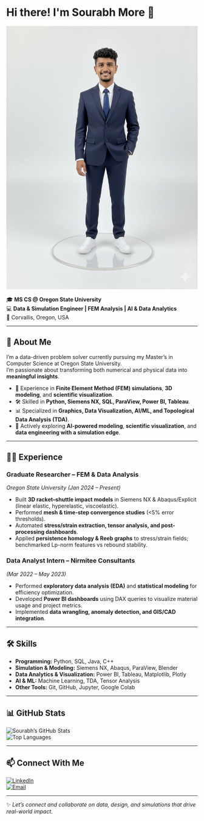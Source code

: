 # Hi there! I'm Sourabh More 👋  

![Profile Picture](./photo.jpeg) <!-- Replace "yourphoto.png" with your actual file name -->

🎓 **MS CS @ Oregon State University**  
💻 **Data & Simulation Engineer | FEM Analysis | AI & Data Analytics**  
📍 Corvallis, Oregon, USA  

---

## 🚀 About Me  
I’m a data-driven problem solver currently pursuing my Master’s in Computer Science at Oregon State University.  
I’m passionate about transforming both numerical and physical data into **meaningful insights**.  

- 🔬 Experience in **Finite Element Method (FEM) simulations**, **3D modeling**, and **scientific visualization**.  
- 🛠 Skilled in **Python, Siemens NX, SQL, ParaView, Power BI, Tableau**.  
- 📊 Specialized in **Graphics, Data Visualization, AI/ML, and Topological Data Analysis (TDA)**.  
- 🌱 Actively exploring **AI-powered modeling**, **scientific visualization**, and **data engineering with a simulation edge**.  

---

## 🧑‍💻 Experience  

### Graduate Researcher – FEM & Data Analysis  
*Oregon State University (Jan 2024 – Present)*  
- Built **3D racket–shuttle impact models** in Siemens NX & Abaqus/Explicit (linear elastic, hyperelastic, viscoelastic).  
- Performed **mesh & time-step convergence studies** (<5% error thresholds).  
- Automated **stress/strain extraction, tensor analysis, and post-processing dashboards**.  
- Applied **persistence homology & Reeb graphs** to stress/strain fields; benchmarked Lp-norm features vs rebound stability.  

### Data Analyst Intern – Nirmitee Consultants  
*(Mar 2022 – May 2023)*  
- Performed **exploratory data analysis (EDA)** and **statistical modeling** for efficiency optimization.  
- Developed **Power BI dashboards** using DAX queries to visualize material usage and project metrics.  
- Implemented **data wrangling, anomaly detection, and GIS/CAD integration**.  

---

## 🛠️ Skills  

- **Programming:** Python, SQL, Java, C++  
- **Simulation & Modeling:** Siemens NX, Abaqus, ParaView, Blender  
- **Data Analytics & Visualization:** Power BI, Tableau, Matplotlib, Plotly  
- **AI & ML:** Machine Learning, TDA, Tensor Analysis  
- **Other Tools:** Git, GitHub, Jupyter, Google Colab  

---

## 📊 GitHub Stats  

![Sourabh’s GitHub Stats](https://github-readme-stats.vercel.app/api?username=yourusername&show_icons=true&theme=tokyonight)  
![Top Languages](https://github-readme-stats.vercel.app/api/top-langs/?username=yourusername&layout=compact&theme=tokyonight)  

---

## 📫 Connect With Me  

[![LinkedIn](https://img.shields.io/badge/LinkedIn-blue?logo=linkedin&logoColor=white)](https://www.linkedin.com/in/sourabh-more-22a307264/)  
[![Email](https://img.shields.io/badge/Email-red?logo=gmail&logoColor=white)](mailto:youremail@gmail.com)  

---
✨ *Let’s connect and collaborate on data, design, and simulations that drive real-world impact.*
